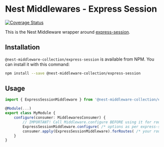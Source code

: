 # Nest Middlewares - Express Session

[![Coverage Status](https://coveralls.io/repos/github/asheliahut/nest-middlewares/badge.svg?branch=master)](https://coveralls.io/github/asheliahut/nest-middlewares?branch=master)

This is the Nest Middleware wrapper around [express-session](http://www.npmjs.com/package/express-session).

## Installation

`@nest-middleware-collection/express-session` is available from NPM. You can install it with this command:

```sh
npm install --save @nest-middleware-collection/express-session
```

## Usage

```ts
import { ExpressSessionMiddleware } from '@nest-middleware-collection/express-session';

@Module(...)
export class MyModule {
    configure(consumer: MiddlewaresConsumer) {
        // IMPORTANT! Call Middleware.configure BEFORE using it for routes
        ExpressSessionMiddleware.configure( /* options as per express-session docs */ )
        consumer.apply(ExpressSessionMiddleware).forRoutes( /* your routes */ );
    }
}
```
